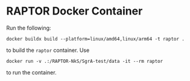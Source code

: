 # RAPTOR Docker Container

Run the following:

    docker buildx build --platform=linux/amd64,linux/arm64 -t raptor .

to build the `raptor` container.
Use

    docker run -v .:/RAPTOR-NkS/SgrA-test/data -it --rm raptor

to run the container.